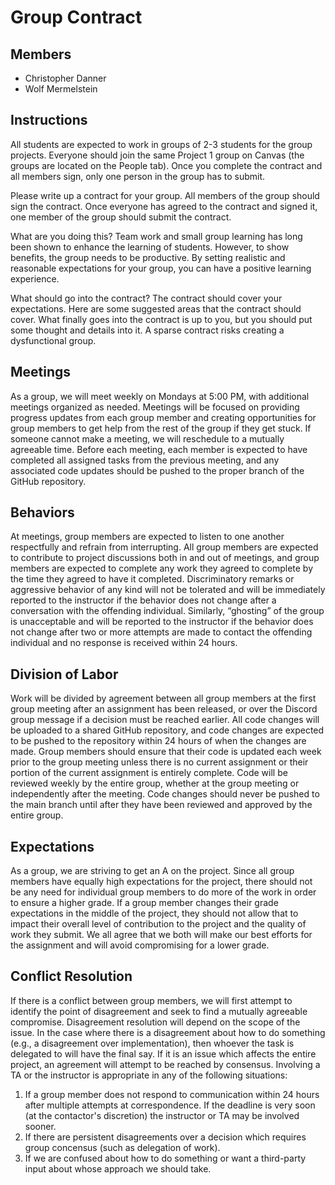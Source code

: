 # Group Contract

## Members

- Christopher Danner
- Wolf Mermelstein

## Instructions

All students are expected to work in groups of 2-3 students for the group
projects. Everyone should join the same Project 1 group on Canvas (the groups
are located on the People tab). Once you complete the contract and all members
sign, only one person in the group has to submit.

Please write up a contract for your group. All members of the group should
sign the contract. Once everyone has agreed to the contract and signed it, one
member of the group should submit the contract.

What are you doing this? Team work and small group learning has long been shown
to enhance the learning of students. However, to show benefits, the group
needs to be productive. By setting realistic and reasonable expectations for
your group, you can have a positive learning experience.

What should go into the contract? The contract should cover your expectations.
Here are some suggested areas that the contract should cover. What finally
goes into the contract is up to you, but you should put some thought and
details into it. A sparse contract risks creating a dysfunctional group.

## Meetings

As a group, we will meet weekly on Mondays at 5:00 PM, with additional meetings
organized as needed. Meetings will be focused on providing progress updates
from each group member and creating opportunities for group members to get help
from the rest of the group if they get stuck. If someone cannot make a meeting,
we will reschedule to a mutually agreeable time. Before each meeting, each
member is expected to have completed all assigned tasks from the previous
meeting, and any associated code updates should be pushed to the proper branch
of the GitHub repository.

## Behaviors

At meetings, group members are expected to listen to one another respectfully
and refrain from interrupting. All group members are expected to contribute to
project discussions both in and out of meetings, and group members are expected
to complete any work they agreed to complete by the time they agreed to have it
completed. Discriminatory remarks or aggressive behavior of any kind will not
be tolerated and will be immediately reported to the instructor if the behavior
does not change after a conversation with the offending individual. Similarly,
“ghosting” of the group is unacceptable and will be reported to the instructor
if the behavior does not change after two or more attempts are made to contact
the offending individual and no response is received within 24 hours.

## Division of Labor

Work will be divided by agreement between all group members at the first group
meeting after an assignment has been released, or over the Discord group
message if a decision must be reached earlier. All code changes will be
uploaded to a shared GitHub repository, and code changes are expected to be
pushed to the repository within 24 hours of when the changes are made. Group
members should ensure that their code is updated each week prior to the group
meeting unless there is no current assignment or their portion of the current
assignment is entirely complete. Code will be reviewed weekly by the entire
group, whether at the group meeting or independently after the meeting. Code
changes should never be pushed to the main branch until after they have been
reviewed and approved by the entire group.

## Expectations

As a group, we are striving to get an A on the project. Since all group
members have equally high expectations for the project, there should not be
any need for individual group members to do more of the work in order to
ensure a higher grade. If a group member changes their grade expectations
in the middle of the project, they should not allow that to impact their
overall level of contribution to the project and the quality of work they
submit. We all agree that we both will make our best efforts for the
assignment and will avoid compromising for a lower grade.

## Conflict Resolution

If there is a conflict between group members, we will first attempt to identify
the point of disagreement and seek to find a mutually agreeable compromise.
Disagreement resolution will depend on the scope of the issue. In the case
where there is a disagreement about how to do something (e.g., a disagreement
over implementation), then whoever the task is delegated to will have the final
say. If it is an issue which affects the entire project, an agreement will
attempt to be reached by consensus. Involving a TA or the instructor is
appropriate in any of the following situations:

1) If a group member does not respond to communication within 24 hours after
multiple attempts at correspondence. If the deadline is very soon (at the
contactor's discretion) the instructor or TA may be involved sooner.
2) If there are persistent disagreements over a decision which requires group
concensus (such as delegation of work).
3) If we are confused about how to do something or want a third-party input
about whose approach we should take.


